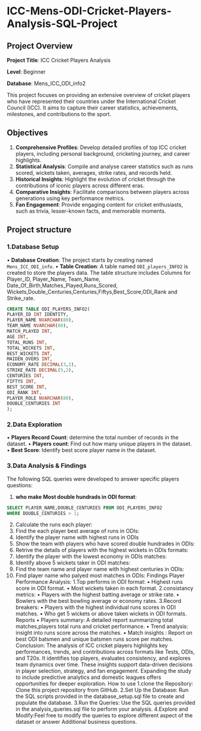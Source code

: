 # ICC-Mens-ODI-Cricket-Players-Analysis-SQL-Project

## Project Overview

**Project Title**: ICC Cricket Players Analysis 

**Level**: Beginner

**Database**: Mens_ICC_ODI_info2

This project focuses on providing an extensive overview of cricket players who have represented their countries under the International Cricket Council (ICC). It aims to capture their career statistics, achievements, milestones, and contributions to the sport.

## Objectives

1.	**Comprehensive Profiles**: Develop detailed profiles of top ICC cricket players, including personal background, cricketing journey, and career highlights.
2.	**Statistical Analysis**: Compile and analyse career statistics such as runs scored, wickets taken, averages, strike rates, and records held.
3.	**Historical Insights**: Highlight the evolution of cricket through the contributions of iconic players across different eras.
4.	**Comparative Insights**: Facilitate comparisons between players across generations using key performance metrics.
5.	**Fan Engagement**: Provide engaging content for cricket enthusiasts, such as trivia, lesser-known facts, and memorable moments.
   
## Project structure

### 1.Database Setup

•	**Database Creation**: The project starts by creating named `Mens_ICC_ODI_info`.
•	**Table Creation**: A table named `ODI_players_INFO2` is created to store the players data. The table structure includes
Columns for Player_ID, Player_Name, Team_Name, Date_Of_Birth,Matches_Played,Runs_Scored,
Wickets,Double_Centuries,Centuries,Fiftys,Best_Score,ODI_Rank and Strike_rate.

```sql
CREATE TABLE ODI_PLAYERS_INFO2(
PLAYER_ID INT IDENTITY,
PLAYER_NAME NVARCHAR(80),
TEAM_NAME NVARCHAR(80),
MATCH_PLAYED INT,
AGE INT,
TOTAL_RUNS INT,
TOTAL_WICKETS INT,
BEST_WICKETS INT,
MAIDEN_OVERS INT,
ECONOMY_RATE DECIMAL(3,2),
STRIKE_RATE DECIMAL(5,2),
CENTURIES INT,
FIFTYS INT,
BEST_SCORE INT,
ODI_RANK INT,
PLAYER_ROLE NVARCHAR(80),
DOUBLE_CENTURIES INT
);
```

 ### 2.Data Exploration
 
•	**Players Record Count**: determine the total number of records in the dataset.
•	**Players count**: Find out how many unique players in the dataset.
•	**Best Score**: Identify best score player name in the dataset.



### 3.Data Analysis & Findings
The following SQL queries were developed to answer specific players questions:

1. **who make Most double hundrads in ODI format**:
```sql
SELECT PLAYER_NAME,DOUBLE_CENTURIES FROM ODI_PLAYERS_INFO2 
WHERE DOUBLE_CENTURIES > 1;
```

2.	Calculate the runs each player:
3.	Find the each player best average of runs in ODIs:
4.	Identify the player name with highest runs in ODIs
5.	Show the team with players who have scored double hundrades in ODIs:
6.	Retrive the details of players with the highest wickets in ODIs formats:
7.	Identify the player with the lowest economy in ODIs matches:
8.	Identify above 5 wickets taker in ODI matches:
9.	Find the team name and player name with highest centuries in ODIs:
10.	Find player name who palyed most matches in ODIs:
Findings Player Performance Analysis:
   1.Top performs in ODI format: 
•	Highest runs score in ODI format.
•	Most wickets taken in each format.
   2.consistancy metrics:
•	Players with the highest batting average or strike rate.
•	Bowlers with the best bowling average or economy rates.
   3.Record breakers:
•	Players with the highest individual runs scores in ODI matches.
•	Who get 5 wickets or above taken wickets in ODI formats.
  Reports
•	Players summary: A detailed  report summarizing  total matches,players total runs and cricket performance.
•	Trend analysis: insight into runs score across the matches.
•	Match insights : Report on best ODI batsmen and unique batsmen runs score per matches.
Conclusion:
The analysis of ICC cricket players highlights key performances, trends, and contributions across formats like Tests, ODIs, and T20s. It identifies top players, evaluates consistency, and explores team dynamics over time. These insights support data-driven decisions in player selection, strategy, and fan engagement. Expanding the study to include predictive analytics and domestic leagues offers opportunities for deeper exploration.
How to use
1.clone the Repository: Clone this project repository from GitHub.
2.Set Up the Database: Run the SQL scripts provided in the database_setup.sql file to create and populate the database.
3.Run the Queries: Use the SQL queries provided in the analysis_queries.sql file to perform your analysis.
4.Explore and Modify:Feel free to modify the queries to explore different aspect of the dataset or answer
Additional business questions.




























































